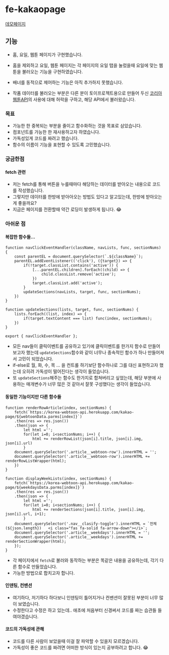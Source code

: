 # fe-kakaopage
[데모페이지](https://otterp012.github.io/fe-kakaopage/main)
## 기능
- 홈, 요일, 웹툰 페이지가 구현했습니다.
- 홈을 제외하고 요일, 웹툰 페이지는 각 페이지의 요일 탭을 눌렀을때 요일에 맞는 웹툰을 불러오는 기능을 구현하였습니다.
- 배너를 동적으로 제어하는 기능은 아직 추가하지 못했습니다.

- 작품 데이터를 불러오는 부분은 다른 분이 토이프로젝트용으로 만들어 두신 [코리아웹툰API](https://github.com/HyeokjaeLee/korea-webtoon-api)의 사용에 대해 허락을 구하고, 해당 API에서 불러왔습니다.

### 목표
- 가능한 한 중복되는 부분을 줄이고 함수화하는 것을 목표로 삼았습니다.
- 컴포넌트를 가능한 한 재사용하고자 하였습니다.
- 가독성있게 코드를 짜려고 했습니다.
- 함수의 이름이 기능을 표현할 수 있도록 고민했습니다.

### 궁금한점
#### fetch 관련
- 저는 fetch를 통해 버튼을 누를때마다 해당하는 데이터를 받아오는 내용으로 코드를 작성했습니다.
- 그렇지만 데이터를 한방에 받아아오는 방법도 있다고 알고있는데, 한방에 받아오는 게 좋을까요?
- 지금은 페이지를 전환할때 약간 로딩이 발생하게 됩니다. 😂

### 아쉬운 점 
#### 복잡한 함수들...
```
function navClickEventHandler(className, navLists, func, sectionNums) {
    const parentEL = document.querySelector(`.${className}`);
    parentEL.addEventListener(('click'), ({target}) => {
        if(!target.classList.contains('active')) {
            [...parentEL.children].forEach((child) => {
                child.classList.remove('active');
            })
            target.classList.add('active');
        }
        updateSections(navLists, target, func, sectionNums);
    })
}

function updateSections(lists, target, func, sectionNums) {
    lists.forEach((list, index) => {
        if(target.textContent === list) func(index, sectionNums);
    })
}

export { navClickEventHandler };
```

- 모든 nav들이 클릭이벤트를 공유하고 있기에 클릭이벤트를 한가지 함수로 만들어보고자 했는데 `updateSections`함수와 같이 너무나 종속적인 함수가 하나 만들어져서 고민이 되었습니다.
- if-else로 월, 화, 수, 목 ... 을 컨트롤 하기보단 함수하나로 그를 대신 표현하고자 했는데 오히려 가독성이 떨어진다는 생각이 들었습니다.
- 또 `updateSections`해주는 함수도 한가지로 합쳐버리고 싶었는데, 해당 부분에 사용하는 매개변수가 너무 많은 것 같아서 잘못 구성했다는 생각이 들었습니다.

#### 동일한 기능이지만 다른 함수들
```
function renderRowArticle(index, sectionNums) {
    fetch(`https://korea-webtoon-api.herokuapp.com/kakao-page/${webtoonData.parms[index]}`)
    .then(res => res.json())
    .then(json => {
        let html ='';
        for(let i=0; i<sectionNums; i++) {
            html += renderRowList(json[i].title, json[i].img, json[i].url)
        }
    document.querySelector('.article__webtoon-row').innerHTML = '';
    document.querySelector('.article__webtoon-row').innerHTML += renderRowListWrapper(html);
    })
}
```

```
function displayWeekLists(index, sectionNums) {
    fetch(`https://korea-webtoon-api.herokuapp.com/kakao-page/${weekdaysData.parms[index]}`)
    .then(res => res.json())
    .then(json => {
        let html ='';
        for(let i=0; i<sectionNums; i++) {
            html += renderSections(json[i].title, json[i].img, json[i].url, i+1);
        }
    document.querySelector('.nav__clasify-toggle').innerHTML = `전체 (${json.length})   <i class="fas fa-solid fa-arrow-down"></i>`;
    document.querySelector('.article__weekdays').innerHTML = '';
    document.querySelector('.article__weekdays').innerHTML += renderSectionWrapper(html);
    });
}
```

- 각 페이지에서 `fetch`로 불러와 동작하는 부분은 똑같은 내용을 공유하는데, 각기 다른 함수로 만들었습니다.
- 가능한 방법으로 합치고자 합니다.

#### 인덴팅, 컨밴션
- 여기하다, 저기하다 하다보니 인덴팅이 틀어지거나 컨밴션이 잘못된 부분이 너무 많이 보였습니다.
- 수정한다고 수정은 하고 있는데.. 애초에 처음부터 신경써서 코드를 짜는 습관들 들여야겠습니다.

#### 코드의 가독성에 관해
- 코드를 다른 사람이 보았을때 이걸 잘 파악할 수 있을지 모르겠습니다.
- 가독성이 좋은 코드를 짜려면 어떠한 방식이 있는지 공부하려고 합니다. 😂
